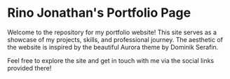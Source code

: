 # Rino Jonathan's Portfolio Page 

Welcome to the repository for my portfolio website! This site serves as a showcase of my projects, skills, and professional journey. The aesthetic of the website is inspired by the beautiful Aurora theme by Dominik Serafin.

Feel free to explore the site and get in touch with me via the social links provided there!

